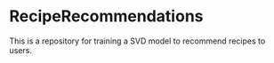 # RecipeRecommendations
This is a repository for training a SVD model to recommend recipes to users.
